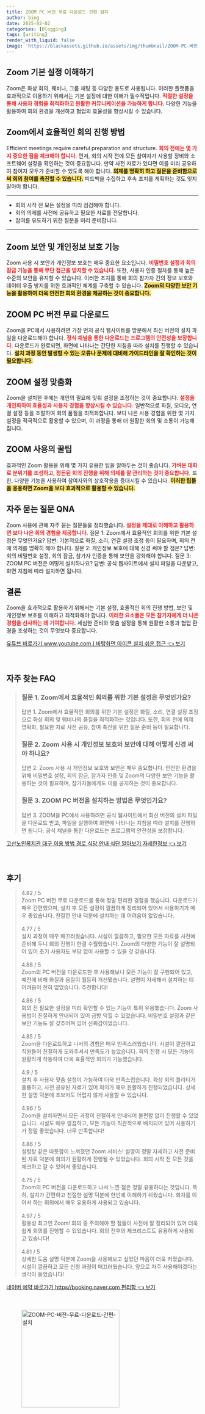 ```yaml
---
title: ZOOM PC 버전 무료 다운로드 간편 설치
author: bing
date: 2025-02-02
categories: [Blogging]
tags: [writing]
render_with_liquid: false
image: 'https://blackassets.github.io/assets/img/thumbnail/ZOOM-PC-버전-무료-다운로드-간편-설치.webp'
---
```



<h2 id='Zoom_기본_설정_이해'>Zoom 기본 설정 이해하기</h2>

<p>Zoom은 화상 회의, 웨비나, 그룹 채팅 등 다양한 용도로 사용됩니다. 이러한 플랫폼을 효과적으로 이용하기 위해서는 기본 설정에 대한 이해가 필수적입니다. <b><span style="color: #ee2323;">적절한 설정을 통해 사용자 경험을 최적화하고 원활한 커뮤니케이션을 가능하게 합니다.</span></b> 다양한 기능을 활용하여 회의 환경을 개선하고 협업의 효율성을 향상시킬 수 있습니다.</p>

<h2 id='효율적인_회의_진행_방법'>Zoom에서 효율적인 회의 진행 방법</h2>

<p>Efficient meetings require careful preparation and structure. <b><span style="color: #ee2323;">회의 전에는 몇 가지 중요한 점을 체크해야 합니다.</span></b> 먼저, 회의 시작 전에 모든 참여자가 사용할 장비와 소프트웨어 설정을 확인하는 것이 중요합니다. 만약 사전 자료가 있다면 이를 미리 공유하여 참여자 모두가 준비할 수 있도록 해야 합니다. <b><span style="background-color: #ffe066;">의제를 명확히 하고 질문을 준비함으로써 회의 참여를 촉진할 수 있습니다.</span></b> 피드백을 수집하고 후속 조치를 계획하는 것도 잊지 말아야 합니다.</p>

<hr />

<ul>
    <li>회의 시작 전 모든 설정을 미리 점검해야 합니다.</li>
    <li>회의 의제를 사전에 공유하고 필요한 자료를 전달합니다.</li>
    <li>참여를 유도하기 위한 질문을 미리 준비합니다.</li>
</ul>

<hr />

<h2 id='Zoom_보안_및_개인정보_보호_기능'>Zoom 보안 및 개인정보 보호 기능</h2>

<p>Zoom 사용 시 보안과 개인정보 보호는 매우 중요한 요소입니다. <b><span style="color: #ee2323;">비밀번호 설정과 회의 잠금 기능을 통해 무단 접근을 방지할 수 있습니다.</span></b> 또한, 사용자 인증 절차를 통해 높은 수준의 보안을 유지할 수 있습니다. 이러한 조치를 통해 회의 참가자 간의 정보 보호와 데이터 유출 방지를 위한 효과적인 체계를 구축할 수 있습니다. <b><span style="background-color: #ffe066;">Zoom의 다양한 보안 기능을 활용하여 더욱 안전한 회의 환경을 제공하는 것이 중요합니다.</span></b></p>

<h2 id='ZOOM_PC_버전_무료_다운로드'>ZOOM PC 버전 무료 다운로드</h2>

<p>Zoom을 PC에서 사용하려면 가장 먼저 공식 웹사이트를 방문해서 최신 버전의 설치 파일을 다운로드해야 합니다. <b><span style="color: #ee2323;">정식 채널을 통한 다운로드는 프로그램의 안전성을 보장합니다.</span></b> 다운로드가 완료되면, 화면에 나타나는 간단한 지침을 따라 설치를 진행할 수 있습니다. <b><span style="background-color: #ffe066;">설치 과정 동안 발생할 수 있는 오류나 문제에 대비해 가이드라인을 잘 확인하는 것이 필요합니다.</span></b></p>

<h2 id='ZOOM_설정_맞춤화'>ZOOM 설정 맞춤화</h2>

<p>Zoom을 설치한 후에는 개인의 필요에 맞춰 설정을 조정하는 것이 중요합니다. <b><span style="color: #ee2323;">설정을 개인화하여 효율성과 사용자 경험을 향상시킬 수 있습니다.</span></b> 일반적으로 화질, 오디오, 연결 설정 등을 조절하여 회의 품질을 최적화합니다. 보다 나은 사용 경험을 위한 몇 가지 설정을 적극적으로 활용할 수 있으며, 이 과정을 통해 더 원활한 회의 및 소통이 가능해집니다.</p>

<h2 id='ZOOM_사용의_꿀팁'>ZOOM 사용의 꿀팁</h2>

<p>효과적인 Zoom 활용을 위해 몇 가지 유용한 팁을 알아두는 것이 좋습니다. <b><span style="color: #ee2323;">가벼운 대화로 분위기를 조성하고, 정돈된 회의 진행을 위해 의제를 잘 관리하는 것이 중요합니다.</span></b> 또한, 다양한 기능을 사용하여 참여자와의 상호작용을 증대시킬 수 있습니다. <b><span style="background-color: #ffe066;">이러한 팁들을 응용하면 Zoom을 보다 효과적으로 활용할 수 있습니다.</span></b></p>

<h2 id='자주_묻는_질문_QNA'>자주 묻는 질문 QNA</h2>

<p>Zoom 사용에 관해 자주 묻는 질문들을 정리했습니다. <b><span style="color: #ee2323;">설정을 제대로 이해하고 활용하면 보다 나은 회의 경험을 제공합니다.</span></b> 질문 1: Zoom에서 효율적인 회의를 위한 기본 설정은 무엇인가요? 답변: 기본적으로 화질, 소리, 연결 설정 조정 등이 필요하며, 회의 전에 의제를 명확히 해야 합니다. 질문 2: 개인정보 보호에 대해 신경 써야 할 점은? 답변: 회의 비밀번호 설정, 회의 잠금, 참가자 인증을 통해 보안을 강화해야 합니다. 질문 3: ZOOM PC 버전은 어떻게 설치하나요? 답변: 공식 웹사이트에서 설치 파일을 다운받고, 화면 지침에 따라 설치하면 됩니다.</p>

<h2 id='결론'>결론</h2>

<p>Zoom을 효과적으로 활용하기 위해서는 기본 설정, 효율적인 회의 진행 방법, 보안 및 개인정보 보호를 이해하고 최적화해야 합니다. <b><span style="color: #ee2323;">이러한 요소들은 모든 참가자에게 더 나은 경험을 선사하는 데 기여합니다.</span></b> 세심한 준비와 맞춤 설정을 통해 원활한 소통과 협업 환경을 조성하는 것이 무엇보다 중요합니다.</p>


<p><a class="click-button" title="유튜브 바로가기 www.youtube.comㅣ바탕화면 아이콘 설치 쉬운 접근" href="https://blackassets.github.io/posts/%EC%9C%A0%ED%8A%9C%EB%B8%8C-%EB%B0%94%EB%A1%9C%EA%B0%80%EA%B8%B0-www.youtube.com%E3%85%A3%EB%B0%94%ED%83%95%ED%99%94%EB%A9%B4-%EC%95%84%EC%9D%B4%EC%BD%98-%EC%84%A4%EC%B9%98-%EC%89%AC%EC%9A%B4-%EC%A0%91%EA%B7%BC/" rel="dofollow">유튜브 바로가기 www.youtube.comㅣ바탕화면 아이콘 설치 쉬운 접근 👈 보기</a></p><br>
<h2 id='자주_찾는_FAQ'>자주 찾는 FAQ</h2>
<div itemscope="" itemtype="https://schema.org/FAQPage"> 
<blockquote> 
<div itemscope="" itemprop="mainEntity" itemtype="https://schema.org/Question"> 
<h3 itemprop="name">질문 1. Zoom에서 효율적인 회의를 위한 기본 설정은 무엇인가요?</h3> 
<div itemscope="" itemprop="acceptedAnswer" itemtype="https://schema.org/Answer"> 
<span itemprop="text"> <p>답변 1. Zoom에서 효율적인 회의를 위한 기본 설정은 화질, 소리, 연결 설정 조정으로 화상 회의 및 웨비나의 품질을 최적화하는 것입니다. 또한, 회의 전에 의제 명확화, 필요한 자료 사전 공유, 참여 촉진을 위한 질문 준비 등이 필요합니다.</p> </span> 
</div> 
</div> 
<div itemscope="" itemprop="mainEntity" itemtype="https://schema.org/Question"> 
<h3 itemprop="name">질문 2. Zoom 사용 시 개인정보 보호와 보안에 대해 어떻게 신경 써야 하나요?</h3> 
<div itemscope="" itemprop="acceptedAnswer" itemtype="https://schema.org/Answer"> 
<span itemprop="text"> <p>답변 2. Zoom 사용 시 개인정보 보호와 보안은 매우 중요합니다. 안전한 환경을 위해 비밀번호 설정, 회의 잠금, 참가자 인증 및 Zoom의 다양한 보안 기능을 활용하는 것이 필요하며, 참가자들에게도 이를 공지하는 것이 중요합니다.</p> </span> 
</div> 
</div> 
<div itemscope="" itemprop="mainEntity" itemtype="https://schema.org/Question"> 
<h3 itemprop="name">질문 3. ZOOM PC 버전을 설치하는 방법은 무엇인가요?</h3> 
<div itemscope="" itemprop="acceptedAnswer" itemtype="https://schema.org/Answer"> 
<span itemprop="text"> <p>답변 3. ZOOM을 PC에서 사용하려면 공식 웹사이트에서 최신 버전의 설치 파일을 다운로드 받고, 파일을 실행하여 화면에 나타나는 지침을 따라 설치를 진행하면 됩니다. 공식 채널을 통한 다운로드는 프로그램의 안전성을 보장합니다.</p> </span> 
</div> 
</div> 
</blockquote> 
</div>
<p><a class="click-button" title="고산노인복지관 대구 이용 방법 경로 식당 안내 식단 알아보기 자세한정보" href="https://blackassets.github.io/posts/%EA%B3%A0%EC%82%B0%EB%85%B8%EC%9D%B8%EB%B3%B5%EC%A7%80%EA%B4%80-%EB%8C%80%EA%B5%AC-%EC%9D%B4%EC%9A%A9-%EB%B0%A9%EB%B2%95-%EA%B2%BD%EB%A1%9C-%EC%8B%9D%EB%8B%B9-%EC%95%88%EB%82%B4-%EC%8B%9D%EB%8B%A8-%EC%95%8C%EC%95%84%EB%B3%B4%EA%B8%B0-%EC%9E%90%EC%84%B8%ED%95%9C%EC%A0%95%EB%B3%B4/" rel="dofollow">고산노인복지관 대구 이용 방법 경로 식당 안내 식단 알아보기 자세한정보 👈 보기</a></p><br>
<h2 id='후기'>후기</h2>
<div itemscope itemtype="https://schema.org/Product">
  <blockquote>
  <div itemprop="review" itemscope itemtype="https://schema.org/Review">
      <div itemprop="reviewRating" itemscope itemtype="https://schema.org/Rating"> <span itemprop="ratingValue">4.82</span> / <span itemprop="bestRating">5</span> </div>
      <span itemprop="reviewBody">Zoom PC 버전 무료 다운로드를 통해 정말 편리한 경험을 했습니다. 다운로드가 매우 간편했으며, 설치 후 모든 설정이 깔끔하게 정리되어 있어서 사용하기가 매우 좋았습니다. 친절한 안내 덕분에 설치하는 데 어려움이 없었습니다.</span>
  </div>
  <br>
  <div itemprop="review" itemscope itemtype="https://schema.org/Review">
      <div itemprop="reviewRating" itemscope itemtype="https://schema.org/Rating"> <span itemprop="ratingValue">4.77</span> / <span itemprop="bestRating">5</span> </div>
      <span itemprop="reviewBody">설치 과정이 매우 매끄러웠습니다. 시설이 깔끔하고, 필요한 모든 자료를 사전에 준비해 두니 회의 진행이 한결 수월했습니다. Zoom의 다양한 기능이 잘 설명되어 있어 초기 사용자도 부담 없이 사용할 수 있을 것 같습니다.</span>
  </div>
  <br>
  <div itemprop="review" itemscope itemtype="https://schema.org/Review">
      <div itemprop="reviewRating" itemscope itemtype="https://schema.org/Rating"> <span itemprop="ratingValue">4.88</span> / <span itemprop="bestRating">5</span> </div>
      <span itemprop="reviewBody">Zoom의 PC 버전을 다운로드한 후 사용해보니 모든 기능이 잘 구현되어 있고, 예전에 비해 화질과 음질이 월등히 개선됐습니다. 설명이 자세해서 설치하는 데 어려움이 전혀 없었습니다. 추천합니다!</span>
  </div>
  <br>
  <div itemprop="review" itemscope itemtype="https://schema.org/Review">
      <div itemprop="reviewRating" itemscope itemtype="schema.org/Rating"> <span itemprop="ratingValue">4.86</span> / <span itemprop="bestRating">5</span> </div>
      <span itemprop="reviewBody">회의 전 필요한 설정을 미리 확인할 수 있는 기능이 특히 유용했습니다. Zoom 사용법이 친절하게 안내되어 있어 금방 익힐 수 있었습니다. 비밀번호 설정과 같은 보안 기능도 잘 갖추어져 있어 신뢰감이었습니다.</span>
  </div>
  <br>
  <div itemprop="review" itemscope itemtype="https://schema.org/Review">
      <div itemprop="reviewRating" itemscope itemtype="schema.org/Rating"> <span itemprop="ratingValue">4.85</span> / <span itemprop="bestRating">5</span> </div>
      <span itemprop="reviewBody">Zoom을 다운로드하고 나서의 경험은 매우 만족스러웠습니다. 시설이 깔끔하고 직원들이 친절하게 도와주셔서 만족도가 높았습니다. 회의 진행 시 모든 기능이 원활하게 작동하여 더욱 효율적인 회의가 가능했습니다.</span>
  </div>
  <br>
  <div itemprop="review" itemscope itemtype="https://schema.org/Review">
      <div itemprop="reviewRating" itemscope itemtype="schema.org/Rating"> <span itemprop="ratingValue">4.9</span> / <span itemprop="bestRating">5</span> </div>
      <span itemprop="reviewBody">설치 후 사용자 맞춤 설정이 가능하여 더욱 만족스럽습니다. 화상 회의 퀄리티가 훌륭하고, 사전 공유된 자료가 있어 회의가 매우 원활하게 진행되었습니다. 상세한 설명 덕분에 초보자도 어렵지 않게 사용할 수 있습니다.</span>
  </div>
  <br>
  <div itemprop="review" itemscope itemtype="https://schema.org/Review">
      <div itemprop="reviewRating" itemscope itemtype="schema.org/Rating"> <span itemprop="ratingValue">4.96</span> / <span itemprop="bestRating">5</span> </div>
      <span itemprop="reviewBody">Zoom을 설치하면서 모든 과정이 친절하게 안내되어 불편함 없이 진행할 수 있었습니다. 시설도 매우 깔끔하고, 모든 기능이 직관적으로 배치되어 있어 사용하기가 정말 좋았습니다. 너무 만족합니다!</span>
  </div>
  <br>
  <div itemprop="review" itemscope itemtype="https://schema.org/Review">
      <div itemprop="reviewRating" itemscope itemtype="schema.org/Rating"> <span itemprop="ratingValue">4.86</span> / <span itemprop="bestRating">5</span> </div>
      <span itemprop="reviewBody">설렁탕 같은 따뜻함이 느껴졌던 Zoom 서비스! 설명이 정말 자세하고 사전 준비된 자료 덕분에 회의가 원활하게 진행될 수 있었습니다. 회의 시작 전 모든 것을 체크하고 갈 수 있어서 좋았습니다.</span>
  </div>
  <br>
  <div itemprop="review" itemscope itemtype="https://schema.org/Review">
      <div itemprop="reviewRating" itemscope itemtype="schema.org/Rating"> <span itemprop="ratingValue">4.75</span> / <span itemprop="bestRating">5</span> </div>
      <span itemprop="reviewBody">Zoom의 PC 버전을 다운로드하고 나서 느낀 점은 정말 유용하다는 것입니다. 특히, 설치가 간편하고 친절한 설명 덕분에 한번에 이해하기 쉬웠습니다. 회차를 이어서 하는 회의에서 매우 유용하게 사용되고 있습니다.</span>
  </div>
  <br>
  <div itemprop="review" itemscope itemtype="schema.org/Review">
      <div itemprop="reviewRating" itemscope itemtype="schema.org/Rating"> <span itemprop="ratingValue">4.97</span> / <span itemprop="bestRating">5</span> </div>
      <span itemprop="reviewBody">활용성 최고인 Zoom! 회의 중 주의해야 할 점들이 사전에 잘 정리되어 있어 더욱 쉽게 회의를 진행할 수 있었습니다. 회의 전후의 체크리스트도 유용하게 사용되고 있습니다!</span>
  </div>
  <br>
  <div itemprop="review" itemscope itemtype="schema.org/Review">
      <div itemprop="reviewRating" itemscope itemtype="schema.org/Rating"> <span itemprop="ratingValue">4.81</span> / <span itemprop="bestRating">5</span> </div>
      <span itemprop="reviewBody">상세한 도움 설명 덕분에 Zoom을 사용해보고 싶었던 마음이 더욱 커졌습니다. 시설이 깔끔하고 모든 신청 과정이 매끄러웠습니다. 앞으로 자주 사용해야겠다는 생각이 들었습니다!</span>
  </div>
  </blockquote>
</div>
<p><a class="click-button" title="네이버 예약 바로가기 https//booking.naver.com 편리함" href="https://blackassets.github.io/posts/%EB%84%A4%EC%9D%B4%EB%B2%84-%EC%98%88%EC%95%BD-%EB%B0%94%EB%A1%9C%EA%B0%80%EA%B8%B0-httpsbooking.naver.com-%ED%8E%B8%EB%A6%AC%ED%95%A8/" rel="dofollow">네이버 예약 바로가기 https//booking.naver.com 편리함 👈 보기</a></p><br>
<figure class="image"><img src="https://blackassets.github.io/assets/img/thumbnail/ZOOM-PC-버전-무료-다운로드-간편-설치.webp" alt="ZOOM-PC-버전-무료-다운로드-간편-설치" width="256" height="256"></figure>